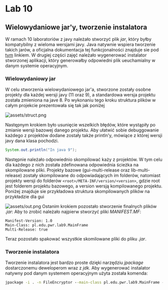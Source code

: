 # Lab 10
## Wielowydaniowe jar'y, tworzenie instalatora

W ramach 10 laboratoriów z javy należało stworzyć plik *jar*, który byłby kompatybilny z wieloma wersjami javy.
Java natywnie wspiera tworzenie takich jarów, a oficjalna dokumentacja tej funkcjonalności znajduje sie pod [tym](https://openjdk.java.net/jeps/238) linkiem.
W drugiej części zajęć należało wygenerować instalator stworzonej aplikacji, który generowałby odpowiedni plik ueuchamialny w danym systemie operacyjnym.

### Wielowydaniowy jar
W celu stworzenia wielowydaniowego jar'a, stworzone zostały osobne projekty dla każdej wersji javy (11 oraz 9), a standardowa wersja projektu została zmieniona na jave 8.
Po wykonaniu tego kroku struktura plików w całym projekcie prezentowała się tak jak poniżej

![assets/struct.png]()

Następnym krokiem było usunięcie wszelkich błędów, które wystąpiły po zmianie wersji bazowej danego projektu.
Aby ułatwić sobie debuggowanie każdego z projektów dodane zostały także println'y, mówiące z której wersji javy dana klasa pochodzi.

```java
System.out.println("In java 9");
```

Następnie należało odpowiednio skompilować każy z projektów. W tym celu dla każdego z nich została zdefinowana odpowiednia ścieżka na skompilowane pliki.
Projekty bazowe (gui-multi-release oraz lib-multi-release) zostały skompilowane do odpowiadających im folderów, natomiast projekty wersji do folderów ``<root>/META-INF/version/<version>``, gdzie root jest folderem projektu bazowego, a version wersją kompilowanego projektu. 
Poniżej znajduje sie przykładowa struktura skompilowanych plików na przykładzie dla gui

![assets/out.png]()
Ostanim krokiem pozostało stworzenie finalnych plików *.jar*:
Aby to zrobić należało najpierw stworzyć pliki *MANIFEST.MF*:

```
Manifest-Version: 1.0  
Main-Class: pl.edu.pwr.lab9.MainFrame  
Multi-Release: true
```

Teraz pozostało spakować wszystkie skomilowane pliki do pliku *.jar*.

### Tworzenie instalatora
Tworzenie instalatora jest bardzo proste dzięki narzędziu *jpackage* dostarczonemu deweloperom wraz z *jdk*. Aby wygenerować instalator natywny pod danym systemem operacyjnym użyta została komenda:
```bat
jpackage -i . -n FileEncryptor --main-class pl.edu.pwr.lab9.MainFrame --main-jar Multi-Release-Enc-Dec-Gui.jar
```
